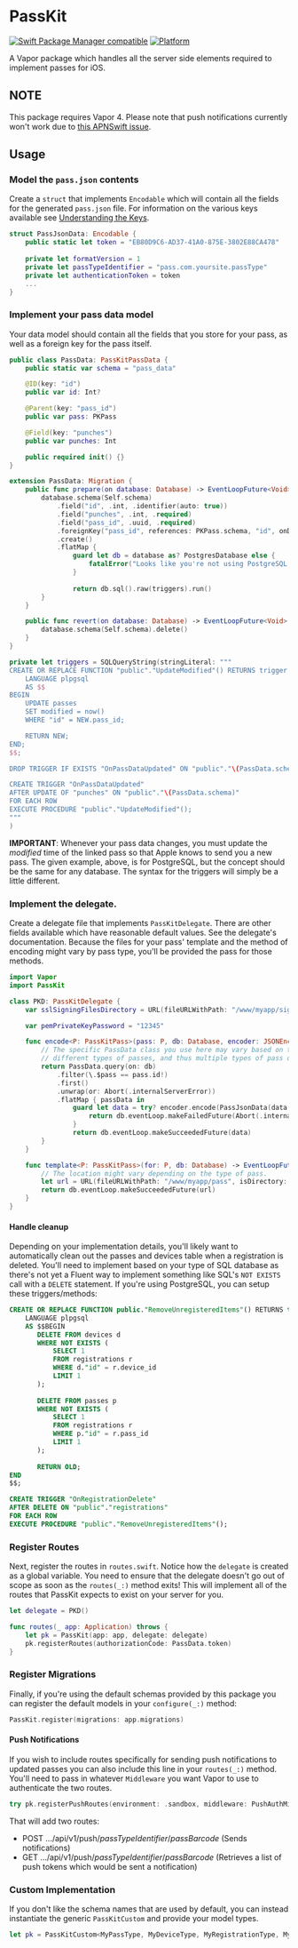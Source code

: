 # PassKit

[![Swift Package Manager compatible](https://img.shields.io/badge/SPM-compatible-brightgreen.svg)](https://github.com/apple/swift-package-manager)
[![Platform](https://img.shields.io/badge/Platforms-macOS%20|%20Linux-lightgrey.svg)](https://github.com/gargoylesoft/PassKit)

A Vapor package which handles all the server side elements required to implement passes for iOS.

## NOTE

This package requires Vapor 4. Please note that push notifications currently won't work due to 
[this APNSwift issue](https://github.com/kylebrowning/APNSwift/issues/79).


## Usage

### Model the `pass.json` contents

Create a `struct` that implements `Encodable` which will contain all the fields for the generated `pass.json` file.  For information on the various keys 
available see [Understanding the Keys](https://developer.apple.com/library/archive/documentation/UserExperience/Reference/PassKit_Bundle/Chapters/Introduction.html).

```swift
struct PassJsonData: Encodable {
    public static let token = "EB80D9C6-AD37-41A0-875E-3802E88CA478"
    
    private let formatVersion = 1
    private let passTypeIdentifier = "pass.com.yoursite.passType"
    private let authenticationToken = token
    ...
}
```

### Implement your pass data model

Your data model should contain all the fields that you store for your pass, as well as a foreign key for the pass itself.

```swift
public class PassData: PassKitPassData {
    public static var schema = "pass_data"

    @ID(key: "id")
    public var id: Int?

    @Parent(key: "pass_id")
    public var pass: PKPass

    @Field(key: "punches")
    public var punches: Int

    public required init() {}
}

extension PassData: Migration {
    public func prepare(on database: Database) -> EventLoopFuture<Void> {
        database.schema(Self.schema)
            .field("id", .int, .identifier(auto: true))
            .field("punches", .int, .required)
            .field("pass_id", .uuid, .required)
            .foreignKey("pass_id", references: PKPass.schema, "id", onDelete: .cascade)
            .create()
            .flatMap {
                guard let db = database as? PostgresDatabase else {
                    fatalError("Looks like you're not using PostgreSQL any longer!")
                }
                
                return db.sql().raw(triggers).run()
        }
    }

    public func revert(on database: Database) -> EventLoopFuture<Void> {
        database.schema(Self.schema).delete()
    }
}

private let triggers = SQLQueryString(stringLiteral: """
CREATE OR REPLACE FUNCTION "public"."UpdateModified"() RETURNS trigger
    LANGUAGE plpgsql
    AS $$
BEGIN
    UPDATE passes
    SET modified = now()
    WHERE "id" = NEW.pass_id;

    RETURN NEW;
END;
$$;

DROP TRIGGER IF EXISTS "OnPassDataUpdated" ON "public"."\(PassData.schema)";

CREATE TRIGGER "OnPassDataUpdated"
AFTER UPDATE OF "punches" ON "public"."\(PassData.schema)"
FOR EACH ROW
EXECUTE PROCEDURE "public"."UpdateModified"();
"""
)
```

**IMPORTANT**: Whenever your pass data changes, you must update the *modified* time of the linked pass so that Apple knows to send you a new pass. The given example, above, is for PostgreSQL, but the concept should be the same for any database.  The syntax for the triggers will simply be a little different.

### Implement the delegate.

Create a delegate file that implements `PassKitDelegate`.  There are other fields available which have reasonable default values. See the delegate's documentation.
Because the files for your pass' template and the method of encoding might vary by pass type, you'll be provided the pass for those methods.  

```swift
import Vapor
import PassKit

class PKD: PassKitDelegate {
    var sslSigningFilesDirectory = URL(fileURLWithPath: "/www/myapp/sign", isDirectory: true)

    var pemPrivateKeyPassword = "12345"

    func encode<P: PassKitPass>(pass: P, db: Database, encoder: JSONEncoder) -> EventLoopFuture<Data> {
        // The specific PassData class you use here may vary based on the pass.type if you have multiple
        // different types of passes, and thus multiple types of pass data.
        return PassData.query(on: db)
            .filter(\.$pass == pass.id!)
            .first()
            .unwrap(or: Abort(.internalServerError))
            .flatMap { passData in
                guard let data = try? encoder.encode(PassJsonData(data: passData, pass: pass)) else {
                    return db.eventLoop.makeFailedFuture(Abort(.internalServerError))
                }
                return db.eventLoop.makeSucceededFuture(data)
        }
    }

    func template<P: PassKitPass>(for: P, db: Database) -> EventLoopFuture<URL> {
        // The location might vary depending on the type of pass.
        let url = URL(fileURLWithPath: "/www/myapp/pass", isDirectory: true)
        return db.eventLoop.makeSucceededFuture(url)
    }
}
```

#### Handle cleanup

Depending on your implementation details, you'll likely want to automatically clean out the passes and devices table when
a registration is deleted.  You'll need to implement based on your type of SQL database as there's not yet a Fluent way
to implement something like SQL's `NOT EXISTS` call with a `DELETE` statement.  If you're using PostgreSQL, you can
setup these triggers/methods:

```sql
CREATE OR REPLACE FUNCTION public."RemoveUnregisteredItems"() RETURNS trigger
    LANGUAGE plpgsql
    AS $$BEGIN  
       DELETE FROM devices d
       WHERE NOT EXISTS (
           SELECT 1
           FROM registrations r
           WHERE d."id" = r.device_id
           LIMIT 1
       );
                
       DELETE FROM passes p
       WHERE NOT EXISTS (
           SELECT 1
           FROM registrations r
           WHERE p."id" = r.pass_id
           LIMIT 1
       );
                
       RETURN OLD;
END
$$;

CREATE TRIGGER "OnRegistrationDelete" 
AFTER DELETE ON "public"."registrations"
FOR EACH ROW
EXECUTE PROCEDURE "public"."RemoveUnregisteredItems"();
```

### Register Routes

Next, register the routes in `routes.swift`.  Notice how the `delegate` is created as
a global variable. You need to ensure that the delegate doesn't go out of scope as soon as the `routes(_:)` method exits!  This will
implement all of the routes that PassKit expects to exist on your server for you.

```swift
let delegate = PKD()

func routes(_ app: Application) throws {
    let pk = PassKit(app: app, delegate: delegate)
    pk.registerRoutes(authorizationCode: PassData.token)
}
```

### Register Migrations

Finally, if you're using the default schemas provided by this package you can register the default models in your `configure(_:)` method:

```swift
PassKit.register(migrations: app.migrations)
```

#### Push Notifications

If you wish to include routes specifically for sending push notifications to updated passes you can also include this line in your `routes(_:)` method.  You'll
need to pass in whatever `Middleware` you want Vapor to use to authenticate the two routes.

```swift
try pk.registerPushRoutes(environment: .sandbox, middleware: PushAuthMiddleware())
```

That will add two routes:

- POST .../api/v1/push/*passTypeIdentifier*/*passBarcode* (Sends notifications)
- GET .../api/v1/push/*passTypeIdentifier*/*passBarcode* (Retrieves a list of push tokens which would be sent a notification)

### Custom Implementation

If you don't like the schema names that are used by default, you can instead instantiate the generic `PassKitCustom` and provide your model types.

```swift
let pk = PassKitCustom<MyPassType, MyDeviceType, MyRegistrationType, MyErrorType>(app: app, delegate: delegate)
```

